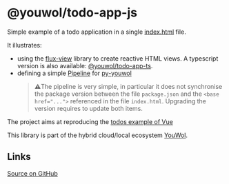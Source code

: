 # @youwol/todo-app-js

Simple example of a todo application in a single [index.html](index.html) file.

It illustrates:

- using the [flux-view](https://github.com/youwol/flux-view) library to create reactive HTML views.
  A typescript version is also available: [@youwol/todo-app-ts](https://github.com/youwol/todo-app-ts).
- defining a simple [Pipeline](.yw_pipeline/yw_pipeline.py) for [py-youwol](https://l.youwol.com/doc/py-youwol)
  > ⚠️The pipeline is very simple, in particular it does not synchronise the package version
  > between the file `package.json` and the `<base href="...">` referenced in the file `index.html`.
  > Upgrading the version requires to update both items.

The project aims at reproducing the
<a href='https://codesandbox.io/s/github/vuejs/vuejs.org/tree/master/src/v2/examples/vue-20-todomvc?from-embed'>todos example of Vue</a>

This library is part of the hybrid cloud/local ecosystem
[YouWol](https://platform.youwol.com/applications/@youwol/platform/latest).

## Links

[Source on GitHub](https://github.com/youwol/todo-app-js)

